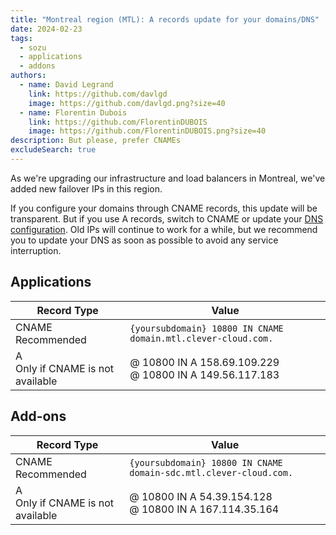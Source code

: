 ```yaml
---
title: "Montreal region (MTL): A records update for your domains/DNS"
date: 2024-02-23
tags:
  - sozu
  - applications
  - addons
authors:
  - name: David Legrand
    link: https://github.com/davlgd
    image: https://github.com/davlgd.png?size=40
  - name: Florentin Dubois
    link: https://github.com/FlorentinDUBOIS
    image: https://github.com/FlorentinDUBOIS.png?size=40
description: But please, prefer CNAMEs
excludeSearch: true
---
```


As we're upgrading our infrastructure and load balancers in Montreal, we've added new failover IPs in this region. 

If you configure your domains through CNAME records, this update will be transparent. But if you use A records, switch to CNAME or update your [DNS configuration](https://developers.clever-cloud.com/doc/administrate/domain-names/). Old IPs will continue to work for a while, but we recommend you to update your DNS as soon as possible to avoid any service interruption.

## Applications

| Record Type | Value |
| ----------- | ----- |
| CNAME<br>Recommended | `{yoursubdomain} 10800 IN CNAME domain.mtl.clever-cloud.com.` |
| A<br>Only if CNAME is not available | @ 10800 IN A 158.69.109.229<br>@ 10800 IN A 149.56.117.183 |

## Add-ons 

| Record Type | Value |
| ----------- | ----- |
| CNAME<br>Recommended | `{yoursubdomain} 10800 IN CNAME domain-sdc.mtl.clever-cloud.com.` |
| A<br>Only if CNAME is not available | @ 10800 IN A 54.39.154.128<br>@ 10800 IN A 167.114.35.164 |

